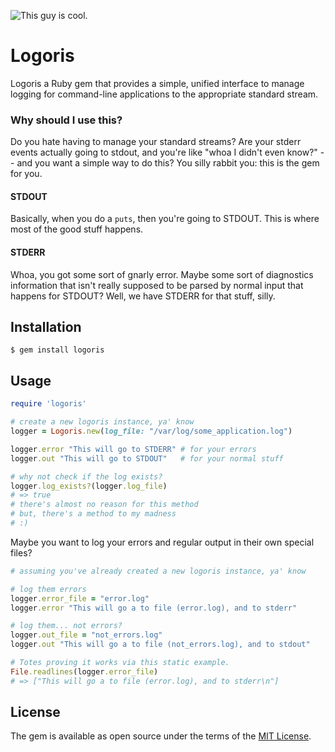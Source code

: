 ![This guy is cool.](http://i.imgur.com/0PB84Kg.png)

# Logoris

Logoris a Ruby gem that provides a simple, unified interface to manage logging for command-line applications to the appropriate standard stream.

### Why should I use this?

Do you hate having to manage your standard streams? Are your stderr events actually going to stdout, and you're like "whoa I didn't even know?" -- and you want a simple way to do this? You silly rabbit you: this is the gem for you.

#### STDOUT

Basically, when you do a `puts`, then you're going to STDOUT. This is where most of the good stuff happens.

#### STDERR

Whoa, you got some sort of gnarly error. Maybe some sort of diagnostics information that isn't really supposed to be parsed by normal input that happens for STDOUT? Well, we have STDERR for that stuff, silly.

## Installation

    $ gem install logoris

## Usage

```ruby
require 'logoris'

# create a new logoris instance, ya' know
logger = Logoris.new(log_file: "/var/log/some_application.log")

logger.error "This will go to STDERR" # for your errors
logger.out "This will go to STDOUT"   # for your normal stuff

# why not check if the log exists?
logger.log_exists?(logger.log_file)
# => true
# there's almost no reason for this method
# but, there's a method to my madness
# :)
```

Maybe you want to log your errors and regular output in their own special files?

```ruby
# assuming you've already created a new logoris instance, ya' know

# log them errors
logger.error_file = "error.log"
logger.error "This will go a to file (error.log), and to stderr"

# log them... not errors?
logger.out_file = "not_errors.log"
logger.out "This will go a to file (not_errors.log), and to stdout"

# Totes proving it works via this static example.
File.readlines(logger.error_file)
# => ["This will go a to file (error.log), and to stderr\n"]
```

## License

The gem is available as open source under the terms of the [MIT License](http://opensource.org/licenses/MIT).

